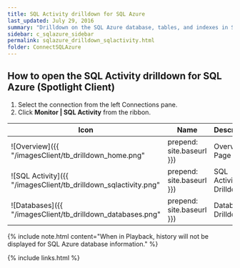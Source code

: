 ```yaml
---
title: SQL Activity drilldown for SQL Azure
last_updated: July 29, 2016
summary: "Drilldown on the SQL Azure database, tables, and indexes in Spotlight Enterprise."
sidebar: c_sqlazure_sidebar
permalink: sqlazure_drilldown_sqlactivity.html
folder: ConnectSQLAzure
---
```



## How to open the SQL Activity drilldown for SQL Azure  (Spotlight Client)

1. Select the connection from the left Connections pane.
2. Click **Monitor \| SQL Activity** from the ribbon.



Icon | Name | Description
-----|------|------------
![Overview]({{ "/imagesClient/tb_drilldown_home.png" | prepend: site.baseurl }}) | Overview Page | The Spotlight Overview page highlights obvious bottlenecks and problem areas. Statistics and flows are updated in real time.  
![SQL Activity]({{ "/imagesClient/tb_drilldown_sqlactivity.png" | prepend: site.baseurl }}) | SQL Activity Drilldown | Drilldown on current and recent activity.
![Databases]({{ "/imagesClient/tb_drilldown_databases.png" | prepend: site.baseurl }}) | Databases Drilldown | Drilldown on the SQL Azure database, tables, and indexes.  

{% include note.html content="When in Playback, history will not be displayed for SQL Azure database information." %}


{% include links.html %}
